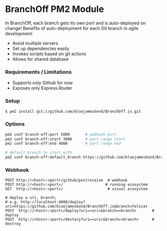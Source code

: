 # BranchOff PM2 Module
In BranchOff, each branch gets its own port and is auto-deployed on change!
Benefits of auto-deployment for each Git branch in agile development:
 
 - Avoid multiple servers
 - Set up dependencies easily
 - Invokes scripts based on git actions 
 - Allows for shared database
 
### Requirements / Limitations
- Supports only Github for now
- Exposes only Express.Router

### Setup
```bash
$ pm2 install git://github.com/bluejamesbond/BranchOff.js.git
```

### Options
```bash
pm2 conf branch-off:port 5000       # webhook port
pm2 conf branch-off:start 3000      # port range start
pm2 conf branch-off:end 4000        # port range end

# default branch to start with
pm2 conf branch-off:default_branch https://github.com/bluejamesbond/BranchOff.js#master 
```

### Webhook
```
POST http://<host>:<port>/github/postreceive  # webhook
POST http://<host>:<port>/                   # running ecosystem
GET  http://<host>:<port>/                    # visual ecosystem

# deploy a uri, branch; 
# e.g. http://localhost:4000/deploy?uri=https://github.com/bluejamesbond/BranchOff.js&branch=Yolocat
POST  http://<host>:<port>/deploy?uri=<uri>&branch=<branch>       # deploy
POST  http://<host>:<port>/destory?uri=<uri>&branch=<branch>      # destroy        
```